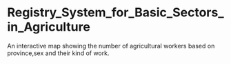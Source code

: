 # Registry_System_for_Basic_Sectors_in_Agriculture
An interactive map showing the number of agricultural workers based on province,sex and their kind of work.
